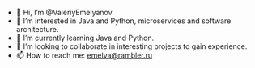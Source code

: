 - 👋 Hi, I’m @ValeriyEmelyanov
- 👀 I’m interested in Java and Python, microservices and software architecture.
- 🌱 I’m currently learning Java and Python.
- 💞️ I’m looking to collaborate in interesting projects to gain experience. 
- 📫 How to reach me: emelva@rambler.ru

<!---
ValeriyEmelyanov/ValeriyEmelyanov is a ✨ special ✨ repository because its `README.md` (this file) appears on your GitHub profile.
You can click the Preview link to take a look at your changes.
--->
